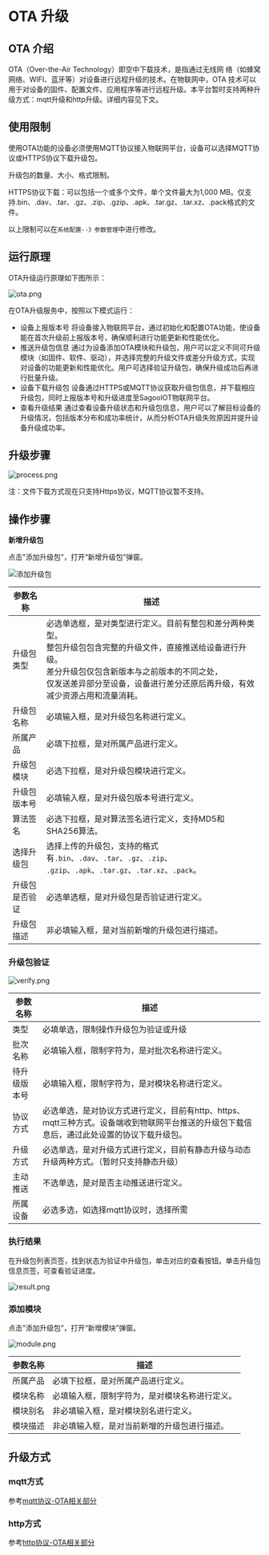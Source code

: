 # OTA 升级

## OTA 介绍

OTA（Over-the-Air Technology）即空中下载技术，是指通过无线网
络（如蜂窝网络、WIFI、蓝牙等）对设备进行远程升级的技术。在物联网中，OTA
技术可以用于对设备的固件、配置文件、应用程序等进行远程升级。本平台暂时支持两种升级方式：mqtt升级和http升级。详细内容见下文。


## 使用限制
使用OTA功能的设备必须使用MQTT协议接入物联网平台，设备可以选择MQTT协议或HTTPS协议下载升级包。

升级包的数量、大小、格式限制。

HTTPS协议下载：可以包括一个或多个文件，单个文件最大为1,000 MB。仅支持.bin、.dav、.tar、.gz、.zip、.gzip、.apk、.tar.gz、.tar.xz、.pack格式的文件。

以上限制可以在`系统配置--》参数管理`中进行修改。

## 运行原理

OTA升级运行原理如下图所示：

![ota.png](../../public/imgs/guide/operate/ota.png)

在OTA升级服务中，按照以下模式运行：

- 设备上报版本号 将设备接入物联网平台，通过初始化和配置OTA功能，使设备能在首次升级前上报版本号，确保顺利进行功能更新和性能优化。
- 推送升级包信息 通过为设备添加OTA模块和升级包，用户可以定义不同可升级模块（如固件、软件、驱动），并选择完整的升级文件或差分升级方式，实现对设备的功能更新和性能优化。用户可选择验证升级包，确保升级成功后再进行批量升级。
- 设备下载升级包 设备通过HTTPS或MQTT协议获取升级包信息，并下载相应升级包，同时上报版本号和升级进度至SagooIOT物联网平台。
- 查看升级结果 通过查看设备升级状态和升级包信息，用户可以了解目标设备的升级情况，包括版本分布和成功率统计，从而分析OTA升级失败原因并提升设备升级成功率。

## 升级步骤

![process.png](../../public/imgs/guide/operate/process.png)

注：文件下载方式现在只支持Https协议，MQTT协议暂不支持。

## 操作步骤

**新增升级包**

点击"添加升级包”，打开“新增升级包”弹窗。

![添加升级包](../../public/imgs/guide/operate/add.png)


| 参数名称       | 描述                                                         |
| -------------- | ------------------------------------------------------------ |
| 升级包类型     | 必选单选框，是对类型进行定义。目前有整包和差分两种类型。<br />整包升级包包含完整的升级文件，直接推送给设备进行升级。<br />差分升级包仅包含新版本与之前版本的不同之处，<br/>仅发送差异部分至设备，设备进行差分还原后再升级，有效减少资源占用和流量消耗。 |
| 升级包名称     | 必填输入框，是对升级包名称进行定义。                         |
| 所属产品       | 必填下拉框，是对所属产品进行定义。                           |
| 升级包模块     | 必选下拉框，是对升级包模块进行定义。                         |
| 升级包版本号   | 必填输入框，是对升级包版本号进行定义。                       |
| 算法签名       | 必选下拉框，是对算法签名进行定义，支持MD5和SHA256算法。      |
| 选择升级包     | 选择上传的升级包，支持的格式有`.bin`、`.dav`、`.tar`、`.gz`、`.zip`、<br/>`.gzip`、`.apk`、`.tar.gz`、`.tar.xz`、`.pack`。 |
| 升级包是否验证 | 必选单选框，是对升级包是否验证进行定义。                     |
| 升级包描述     | 非必填输入框，是对当前新增的升级包进行描述。                 |


### **升级包验证**

![verify.png](../../public/imgs/guide/operate/verify.png)

| 参数名称     | 描述                                                         |
| ------------ | ------------------------------------------------------------ |
| 类型         | 必填单选，限制操作升级包为验证或升级                         |
| 批次名称     | 必填输入框，限制字符为，是对批次名称进行定义。               |
| 待升级版本号 | 必填输入框，限制字符为，是对模块名称进行定义。               |
| 协议方式     | 必选单选，是对协议方式进行定义，目前有http、https、mqtt三种方式。设备端收到物联网平台推送的升级包下载信息后，通过此处设置的协议下载升级包。 |
| 升级方式     | 必选单选，是对升级方式进行定义，目前有静态升级与动态升级两种方式。（暂时只支持静态升级） |
| 主动推送     | 不选单选，是对是否主动推送进行定义。                         |
| 所属设备     | 必选多选，如选择mqtt协议时，选择所需                         |

### 执行结果

在升级包列表页签，找到状态为验证中升级包，单击对应的查看按钮。单击升级包信息页签，可查看验证进度。

![result.png](../../public/imgs/guide/operate/result.png)

### **添加模块**

点击"添加升级包”，打开“新增模块”弹窗。

![module.png](../../public/imgs/guide/operate/module.png)

| 参数名称 | 描述                                           |
| -------- | ---------------------------------------------- |
| 所属产品 | 必填下拉框，是对所属产品进行定义。             |
| 模块名称 | 必填输入框，限制字符为，是对模块名称进行定义。 |
| 模块别名 | 非必填输入框，是对模块别名进行定义。           |
| 模块描述 | 非必填输入框，是对当前新增的升级包进行描述。   |



## 升级方式

### mqtt方式

参考[mqtt协议-OTA相关部分](/develop/protocol/mqtt.md)

### http方式


参考[http协议-OTA相关部分](/develop/protocol/http.md)

